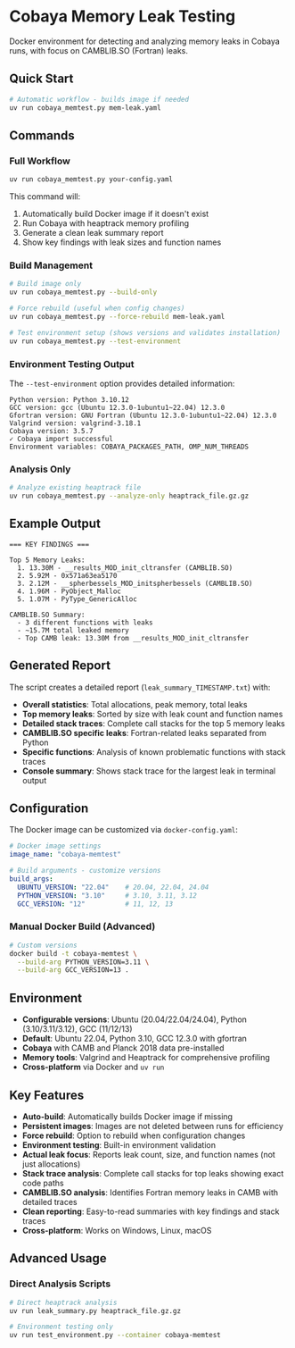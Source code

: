 # Cobaya Memory Leak Testing

Docker environment for detecting and analyzing memory leaks in Cobaya runs, with focus on CAMBLIB.SO (Fortran) leaks.

## Quick Start

```bash
# Automatic workflow - builds image if needed
uv run cobaya_memtest.py mem-leak.yaml
```

## Commands

### Full Workflow
```bash
uv run cobaya_memtest.py your-config.yaml
```
This command will:
1. Automatically build Docker image if it doesn't exist
2. Run Cobaya with heaptrack memory profiling
3. Generate a clean leak summary report
4. Show key findings with leak sizes and function names

### Build Management
```bash
# Build image only
uv run cobaya_memtest.py --build-only

# Force rebuild (useful when config changes)
uv run cobaya_memtest.py --force-rebuild mem-leak.yaml

# Test environment setup (shows versions and validates installation)
uv run cobaya_memtest.py --test-environment
```

### Environment Testing Output
The `--test-environment` option provides detailed information:
```
Python version: Python 3.10.12
GCC version: gcc (Ubuntu 12.3.0-1ubuntu1~22.04) 12.3.0
Gfortran version: GNU Fortran (Ubuntu 12.3.0-1ubuntu1~22.04) 12.3.0
Valgrind version: valgrind-3.18.1
Cobaya version: 3.5.7
✓ Cobaya import successful
Environment variables: COBAYA_PACKAGES_PATH, OMP_NUM_THREADS
```

### Analysis Only
```bash
# Analyze existing heaptrack file
uv run cobaya_memtest.py --analyze-only heaptrack_file.gz.gz
```

## Example Output

```
=== KEY FINDINGS ===

Top 5 Memory Leaks:
  1. 13.30M - __results_MOD_init_cltransfer (CAMBLIB.SO)
  2. 5.92M - 0x571a63ea5170
  3. 2.12M - __spherbessels_MOD_initspherbessels (CAMBLIB.SO)
  4. 1.96M - PyObject_Malloc
  5. 1.07M - PyType_GenericAlloc

CAMBLIB.SO Summary:
  - 3 different functions with leaks
  - ~15.7M total leaked memory
  - Top CAMB leak: 13.30M from __results_MOD_init_cltransfer
```

## Generated Report

The script creates a detailed report (`leak_summary_TIMESTAMP.txt`) with:

- **Overall statistics**: Total allocations, peak memory, total leaks
- **Top memory leaks**: Sorted by size with leak count and function names
- **Detailed stack traces**: Complete call stacks for the top 5 memory leaks
- **CAMBLIB.SO specific leaks**: Fortran-related leaks separated from Python
- **Specific functions**: Analysis of known problematic functions with stack traces
- **Console summary**: Shows stack trace for the largest leak in terminal output

## Configuration

The Docker image can be customized via `docker-config.yaml`:

```yaml
# Docker image settings
image_name: "cobaya-memtest"

# Build arguments - customize versions
build_args:
  UBUNTU_VERSION: "22.04"    # 20.04, 22.04, 24.04
  PYTHON_VERSION: "3.10"     # 3.10, 3.11, 3.12
  GCC_VERSION: "12"          # 11, 12, 13
```

### Manual Docker Build (Advanced)
```bash
# Custom versions
docker build -t cobaya-memtest \
  --build-arg PYTHON_VERSION=3.11 \
  --build-arg GCC_VERSION=13 .
```

## Environment

- **Configurable versions**: Ubuntu (20.04/22.04/24.04), Python (3.10/3.11/3.12), GCC (11/12/13)
- **Default**: Ubuntu 22.04, Python 3.10, GCC 12.3.0 with gfortran
- **Cobaya** with CAMB and Planck 2018 data pre-installed
- **Memory tools**: Valgrind and Heaptrack for comprehensive profiling
- **Cross-platform** via Docker and `uv run`

## Key Features

- **Auto-build**: Automatically builds Docker image if missing
- **Persistent images**: Images are not deleted between runs for efficiency
- **Force rebuild**: Option to rebuild when configuration changes
- **Environment testing**: Built-in environment validation
- **Actual leak focus**: Reports leak count, size, and function names (not just allocations)
- **Stack trace analysis**: Complete call stacks for top leaks showing exact code paths
- **CAMBLIB.SO analysis**: Identifies Fortran memory leaks in CAMB with detailed traces
- **Clean reporting**: Easy-to-read summaries with key findings and stack traces
- **Cross-platform**: Works on Windows, Linux, macOS

## Advanced Usage

### Direct Analysis Scripts
```bash
# Direct heaptrack analysis
uv run leak_summary.py heaptrack_file.gz.gz

# Environment testing only
uv run test_environment.py --container cobaya-memtest
```
